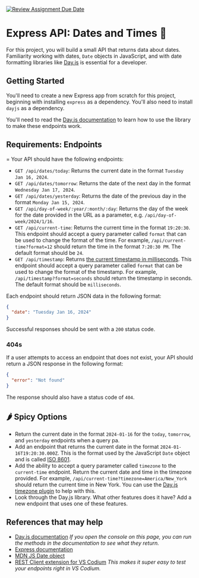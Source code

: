 [![Review Assignment Due Date](https://classroom.github.com/assets/deadline-readme-button-24ddc0f5d75046c5622901739e7c5dd533143b0c8e959d652212380cedb1ea36.svg)](https://classroom.github.com/a/xHgz3qLL)
# Express API: Dates and Times 📆

For this project, you will build a small API that returns data about dates. Familiarity working with dates, `Date` objects in JavaScript, and with date formatting libraries like [Day.js](https://day.js.org/) is essential for a developer.

## Getting Started

You'll need to create a new Express app from scratch for this project, beginning with installing `express` as a dependency. You'll also need to install `dayjs` as a dependency.

You'll need to read the [Day.js documentation](https://day.js.org/docs/en/display/format) to learn how to use the library to make these endpoints work.

## Requirements: Endpoints
=
Your API should have the following endpoints:

- `GET /api/dates/today`: Returns the current date in the format `Tuesday Jan 16, 2024`.
- `GET /api/dates/tomorrow`: Returns the date of the next day in the format `Wednesday Jan 17, 2024`.
- `GET /api/dates/yesterday`: Returns the date of the previous day in the format `Monday Jan 15, 2024`.
- `GET /api/day-of-week/:year/:month/:day`: Returns the day of the week for the date provided in the URL as a parameter, e.g. `/api/day-of-week/2024/1/16`.
- `GET /api/current-time`: Returns the current time in the format `19:20:30`. This endpoint should accept a query parameter called `format` that can be used to change the format of the time. For example, `/api/current-time?format=12` should return the time in the format `7:20:30 PM`. The default format should be `24`.
- `GET /api/timestamp`: Returns [the current timestamp in milliseconds](https://en.wikipedia.org/wiki/Unix_time). This endpoint should accept a query parameter called `format` that can be used to change the format of the timestamp. For example, `/api/timestamp?format=seconds` should return the timestamp in seconds. The default format should be `milliseconds`.

Each endpoint should return JSON data in the following format:

```json
{
  "date": "Tuesday Jan 16, 2024"
}
```

Successful responses should be sent with a `200` status code.

### 404s

If a user attempts to access an endpoint that does not exist, your API should return a JSON response in the following format:

```json
{
  "error": "Not found"
}
```

The response should also have a status code of `404`.

## 🌶️ Spicy Options

- Return the current date in the format `2024-01-16` for the `today`, `tomorrow`, and `yesterday` endpoints when a query pa.
- Add an endpoint that returns the current date in the format `2024-01-16T19:20:30.000Z`. This is the format used by the JavaScript `Date` object and is called [ISO 8601](https://en.wikipedia.org/wiki/ISO_8601).
- Add the ability to accept a query parameter called `timezone` to the `current-time` endpoint. Return the current date and time in the timezone provided. For example, `/api/current-time?timezone=America/New_York` should return the current time in New York. You can use the [Day.js timezone plugin](https://day.js.org/docs/en/plugin/timezone) to help with this.
- Look through the Day.js library. What other features does it have? Add a new endpoint that uses one of these features.

## References that may help

- [Day.js documentation](https://day.js.org/docs/en/display/format) _If you open the console on this page, you can run the methods in the documentation to see what they return._
- [Express documentation](https://expressjs.com/en/4x/api.html)
- [MDN JS Date object](https://developer.mozilla.org/en-US/docs/Web/JavaScript/Reference/Global_Objects/Date)
- [REST Client extension for VS Codium](https://marketplace.visualstudio.com/items?itemName=humao.rest-client) _This makes it super easy to test your endpoints right in VS Codium._
